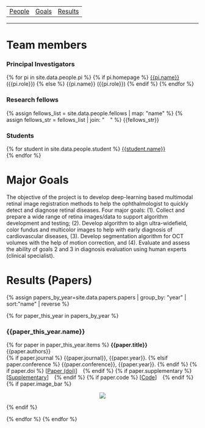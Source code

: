 <!-- ---
title: Multimodal Retina Image Alignment and Applications
--- -->

<table>
   <tr>
     <td><a href=".#people">People</a></td>
     <td><a href=".#goals">Goals</a></td>
     <td><a href=".#results">Results</a></td>
   </tr>
 </table>
 <hr>

# Team members <a name="people"></a>
### Principal Investigators
{% for pi in site.data.people.pi %}
  {% if pi.homepage %}
[{{pi.name}}]({{pi.homepage}}) ({{pi.role}})
  {% else %}
{{pi.name}} ({{pi.role}})
  {% endif %}
{% endfor %}

### Research fellows
{% assign fellows_list = site.data.people.fellows | map: "name" %}
{% assign fellows_str = fellows_list | join: " &ensp; " %}
{{fellows_str}} <br>

<!--
{% for fellow in site.data.people.fellows %}
{{fellow.name}}
{% endfor %}
-->

### Students
{% for student in site.data.people.student %}
[{{student.name}}]({{student.homepage}}) <br>
{% endfor %}

# Major Goals <a name="goals"></a>
The objective of the project is to develop deep-learning based multimodal retinal image registration methods to help the ophthalmologist to quickly detect and diagnose retinal diseases.  Four major goals: (1). Collect and prepare a wide range of retina images/data to support algorithm development and testing; (2). Develop algorithm to align ultra-widefield, color fundus and multicolor images to help with early diagnosis of cardiovascular diseases, (3).  Develop segmentation algorithm for OCT volumes with the help of motion correction, and (4).  Evaluate and assess the ability of goals 2 and 3 in diagnosis evaluation using human experts (clinical specialist). <br>

# Results (Papers) <a name="results"></a>
{% assign papers_by_year=site.data.papers.papers | group_by: "year" | sort:"name" | reverse %}
<!-- {% assign papers=site.data.papers.papers | sort:"year", "last" | group_by: "year" %} -->
{% for paper_this_year in papers_by_year %}
### {{paper_this_year.name}}
  {% for paper in paper_this_year.items %}
**{{paper.title}}** <br>
{{paper.authors}} <br>
{% if paper.journal %}
{{paper.journal}}, {{paper.year}}.
{% elsif paper.conference %}
{{paper.conference}}, {{paper.year}}.
{% endif %}
{% if paper.doi %} \[[Paper \(doi\)]({{paper.doi}})\] &ensp; {% endif %}
{% if paper.supplementary %} \[[Supplementary]({{paper.supplementary}})\] &ensp; {% endif %}
{% if paper.code %} \[[Code]({{paper.code}})\] &ensp; {% endif %}
<br>
    {% if paper.image_bar %}
<p align="center">
  <img src="{{site.baseurl}}{{paper.image_bar}}" >
</p>    
  {% endif %}

  {% endfor %}
{% endfor %}
